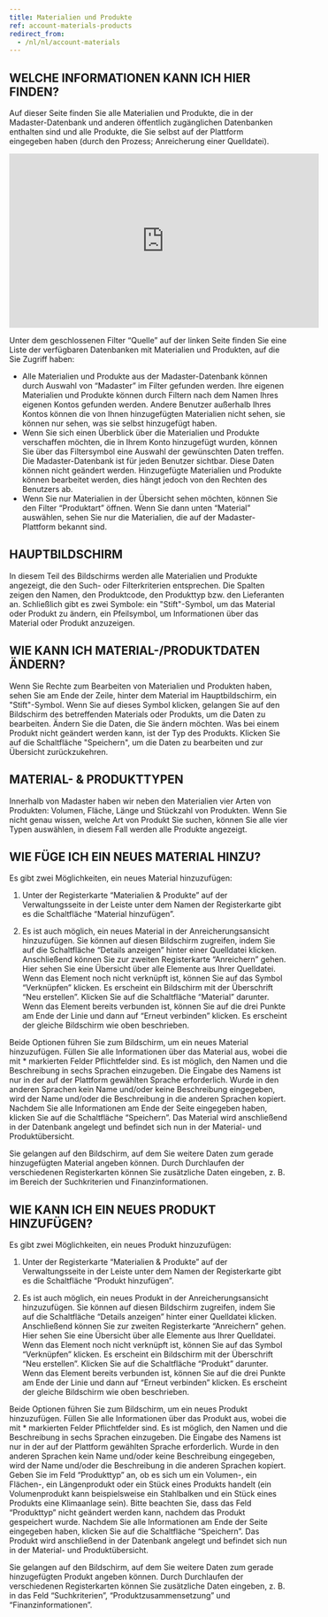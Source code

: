 ```yaml
---
title: Materialien und Produkte
ref: account-materials-products
redirect_from:
  - /nl/nl/account-materials
---
```


## WELCHE INFORMATIONEN KANN ICH HIER FINDEN?
Auf dieser Seite finden Sie alle Materialien und Produkte, die in der Madaster-Datenbank und anderen öffentlich zugänglichen Datenbanken enthalten sind und alle Produkte, die Sie selbst auf der Plattform eingegeben haben (durch den Prozess; Anreicherung einer Quelldatei). 

<iframe width="560" height="315" src="https://www.youtube.com/embed/KylieVoDaZE" title="YouTube video player" frameborder="0" allow="accelerometer; autoplay; clipboard-write; encrypted-media; gyroscope; picture-in-picture" allowfullscreen></iframe>

Unter dem geschlossenen Filter “Quelle” auf der linken Seite finden Sie eine Liste der verfügbaren Datenbanken mit Materialien und Produkten, auf die Sie Zugriff haben:

- Alle Materialien und Produkte aus der Madaster-Datenbank können durch Auswahl von “Madaster” im Filter gefunden werden. Ihre eigenen Materialien und Produkte können durch Filtern nach dem Namen Ihres eigenen Kontos gefunden werden. Andere Benutzer außerhalb Ihres Kontos können die von Ihnen hinzugefügten Materialien nicht sehen, sie können nur sehen, was sie selbst hinzugefügt haben. 
- Wenn Sie sich einen Überblick über die Materialien und Produkte verschaffen möchten, die in Ihrem Konto hinzugefügt wurden, können Sie über das Filtersymbol eine Auswahl der gewünschten Daten treffen. Die Madaster-Datenbank ist für jeden Benutzer sichtbar. Diese Daten können nicht geändert werden. Hinzugefügte Materialien und Produkte können bearbeitet werden, dies hängt jedoch von den Rechten des Benutzers ab.
- Wenn Sie nur Materialien in der Übersicht sehen möchten, können Sie den Filter “Produktart” öffnen. Wenn Sie dann unten “Material” auswählen, sehen Sie nur die Materialien, die auf der Madaster-Plattform bekannt sind. 

## HAUPTBILDSCHIRM
In diesem Teil des Bildschirms werden alle Materialien und Produkte angezeigt, die den Such- oder Filterkriterien entsprechen. Die Spalten zeigen den Namen, den Produktcode, den Produkttyp bzw. den Lieferanten an. Schließlich gibt es zwei Symbole: ein "Stift"-Symbol, um das Material oder Produkt zu ändern, ein Pfeilsymbol, um Informationen über das Material oder Produkt anzuzeigen.

## WIE KANN ICH MATERIAL-/PRODUKTDATEN ÄNDERN? 
Wenn Sie Rechte zum Bearbeiten von Materialien und Produkten haben, sehen Sie am Ende der Zeile, hinter dem Material im Hauptbildschirm, ein "Stift"-Symbol. Wenn Sie auf dieses Symbol klicken, gelangen Sie auf den Bildschirm des betreffenden Materials oder Produkts, um die Daten zu bearbeiten. Ändern Sie die Daten, die Sie ändern möchten. Was bei einem Produkt nicht geändert werden kann, ist der Typ des Produkts. Klicken Sie auf die Schaltfläche "Speichern", um die Daten zu bearbeiten und zur Übersicht zurückzukehren.

## MATERIAL- & PRODUKTTYPEN 
Innerhalb von Madaster haben wir neben den Materialien vier Arten von Produkten: Volumen, Fläche, Länge und Stückzahl von Produkten. Wenn Sie nicht genau wissen, welche Art von Produkt Sie suchen, können Sie alle vier Typen auswählen, in diesem Fall werden alle Produkte angezeigt.

## WIE FÜGE ICH EIN NEUES MATERIAL HINZU?
Es gibt zwei Möglichkeiten, ein neues Material hinzuzufügen:

1.	Unter der Registerkarte “Materialien & Produkte” auf der Verwaltungsseite in der Leiste unter dem Namen der Registerkarte gibt es die Schaltfläche “Material hinzufügen”.

2.	Es ist auch möglich, ein neues Material in der Anreicherungsansicht hinzuzufügen. Sie können auf diesen Bildschirm zugreifen, indem Sie auf die Schaltfläche “Details anzeigen” hinter einer Quelldatei klicken. Anschließend können Sie zur zweiten Registerkarte “Anreichern” gehen. Hier sehen Sie eine Übersicht über alle Elemente aus Ihrer Quelldatei. Wenn das Element noch nicht verknüpft ist, können Sie auf das Symbol “Verknüpfen” klicken. Es erscheint ein Bildschirm mit der Überschrift “Neu erstellen”. Klicken Sie auf die Schaltfläche “Material” darunter. Wenn das Element bereits verbunden ist, können Sie auf die drei Punkte am Ende der Linie und dann auf “Erneut verbinden” klicken. Es erscheint der gleiche Bildschirm wie oben beschrieben.

Beide Optionen führen Sie zum Bildschirm, um ein neues Material hinzuzufügen. Füllen Sie alle Informationen über das Material aus, wobei die mit * markierten Felder Pflichtfelder sind. Es ist möglich, den Namen und die Beschreibung in sechs Sprachen einzugeben. Die Eingabe des Namens ist nur in der auf der Plattform gewählten Sprache erforderlich. Wurde in den anderen Sprachen kein Name und/oder keine Beschreibung eingegeben, wird der Name und/oder die Beschreibung in die anderen Sprachen kopiert. Nachdem Sie alle Informationen am Ende der Seite eingegeben haben, klicken Sie auf die Schaltfläche “Speichern”. Das Material wird anschließend in der Datenbank angelegt und befindet sich nun in der Material- und Produktübersicht.

Sie gelangen auf den Bildschirm, auf dem Sie weitere Daten zum gerade hinzugefügten Material angeben können. Durch Durchlaufen der verschiedenen Registerkarten können Sie zusätzliche Daten eingeben, z. B. im Bereich der Suchkriterien und Finanzinformationen.

## WIE KANN ICH EIN NEUES PRODUKT HINZUFÜGEN?
Es gibt zwei Möglichkeiten, ein neues Produkt hinzuzufügen:

1.  Unter der Registerkarte “Materialien & Produkte” auf der Verwaltungsseite in der Leiste unter dem Namen der Registerkarte gibt es die Schaltfläche “Produkt hinzufügen”.

2.  Es ist auch möglich, ein neues Produkt in der Anreicherungsansicht hinzuzufügen. Sie können auf diesen Bildschirm zugreifen, indem Sie auf die Schaltfläche “Details anzeigen” hinter einer Quelldatei klicken. Anschließend können Sie zur zweiten Registerkarte “Anreichern” gehen. Hier sehen Sie eine Übersicht über alle Elemente aus Ihrer Quelldatei. Wenn das Element noch nicht verknüpft ist, können Sie auf das Symbol “Verknüpfen” klicken. Es erscheint ein Bildschirm mit der Überschrift “Neu erstellen”. Klicken Sie auf die Schaltfläche “Produkt” darunter. Wenn das Element bereits verbunden ist, können Sie auf die drei Punkte am Ende der Linie und dann auf “Erneut verbinden” klicken. Es erscheint der gleiche Bildschirm wie oben beschrieben.

Beide Optionen führen Sie zum Bildschirm, um ein neues Produkt hinzuzufügen. Füllen Sie alle Informationen über das Produkt aus, wobei die mit * markierten Felder Pflichtfelder sind. Es ist möglich, den Namen und die Beschreibung in sechs Sprachen einzugeben. Die Eingabe des Namens ist nur in der auf der Plattform gewählten Sprache erforderlich. Wurde in den anderen Sprachen kein Name und/oder keine Beschreibung eingegeben, wird der Name und/oder die Beschreibung in die anderen Sprachen kopiert. Geben Sie im Feld “Produkttyp” an, ob es sich um ein Volumen-, ein Flächen-, ein Längenprodukt oder ein Stück eines Produkts handelt (ein Volumenprodukt kann beispielsweise ein Stahlbalken und ein Stück eines Produkts eine Klimaanlage sein). Bitte beachten Sie, dass das Feld “Produkttyp” nicht geändert werden kann, nachdem das Produkt gespeichert wurde. Nachdem Sie alle Informationen am Ende der Seite eingegeben haben, klicken Sie auf die Schaltfläche “Speichern”. Das Produkt wird anschließend in der Datenbank angelegt und befindet sich nun in der Material- und Produktübersicht.

Sie gelangen auf den Bildschirm, auf dem Sie weitere Daten zum gerade hinzugefügten Produkt angeben können. Durch Durchlaufen der verschiedenen Registerkarten können Sie zusätzliche Daten eingeben, z. B. in das Feld “Suchkriterien”, “Produktzusammensetzung” und “Finanzinformationen”.